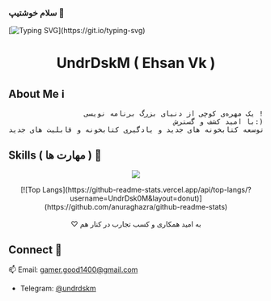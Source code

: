 ### سلام خوشتیپ 👋
[![Typing SVG](https://readme-typing-svg.demolab.com?font=Bitter&weight=500&size=25&duration=4999&pause=1000&color=F0E7FF&center=true&multiline=true&random=true&width=435&lines=Lets+Create+Somthing+Intresting+.+.+.)](https://git.io/typing-svg)
<h1 align="center">UndrDskM ( Ehsan Vk )</h1>



## About Me ℹ
<pre style="text-align: right;">
یک مهره‌ی کوچی‌ از دنیای بزرگ برنامه نویسی !
با امید کشف و گسترش:)
توسعه کتابخونه های جدید و یادگیری کتابخونه و قابلیت های جدید
</pre>




## Skills ( مهارت ها  ) 🧮
<p align="center">
  <a href="https://skillicons.dev">
    <img src="https://skillicons.dev/icons?i=html,css,python,cs,git,github,bootstrap, blender" />
  </a>
</p>

<div align="center">
[![Top Langs](https://github-readme-stats.vercel.app/api/top-langs/?username=UndrDsk0M&layout=donut)](https://github.com/anuraghazra/github-readme-stats)
</div>
<br>

<div>
 
<div align="right" style="direction:rtl; text-align:center;">
 به امید همکاری و کسب تجارب در کنار هم ♡
</div>


## Connect 📲
📫 Email: [gamer.good1400@gmail.com](mailto:gamer.good1400@gmail.com)
- Telegram: [@undrdskm](https://t.me/undrdskm)

</div>
